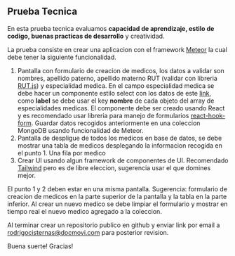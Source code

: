 ## Prueba Tecnica

En esta prueba tecnica evaluamos **capacidad de aprendizaje, estilo de codigo, buenas practicas de desarrollo** y creatividad.

La prueba consiste en crear una aplicacion con el framework [Meteor](https://www.meteor.com) la cual debe tener la siguiente funcionalidad.

1.  Pantalla con formulario de creacion de medicos, los datos a validar son nombres, apellido paterno, apellido materno RUT (validar con libreria [RUT.js](https://github.com/jlobos/rut.js/)) y especialidad medica. En el campo especialidad medica se debe hacer un componente estilo select con los datos de este [link](https://gist.github.com/rodcisal/ef7839215d8d17ff9cf07b19e5e7593d), como **label** se debe usar el key **nombre** de cada objeto del array de especialidades medicas. El componente debe ser creado usando React y es recomendado usar libreria para manejo de formularios [react-hook-form](https://github.com/react-hook-form/react-hook-form). Guardar datos recogidos anteriormente en una coleccion MongoDB usando funcionalidad de Meteor.
2. Pantalla de despligue de todos los medicos en base de datos, se debe mostrar una tabla de medicos desplegando la informacion recogida en el punto 1.  Una fila por medico
3. Crear UI usando algun framework de componentes de UI. Recomendado [Tailwind](https://tailwindcss.com/) pero es de libre eleccion, sugerencia usar el que domines mejor.

El punto 1 y 2 deben estar en una misma pantalla. Sugerencia: formulario de creacion de medicos en la parte superior de la pantalla y la tabla en la parte inferior. Al crear un nuevo medico se debe limpiar el formulario y mostrar en tiempo real el nuevo medico agregado a la coleccion.

Al terminar crear un repositorio publico en github y enviar link por email a rodrigocisternas@docmovi.com para posterior revision.

Buena suerte!
Gracias!

